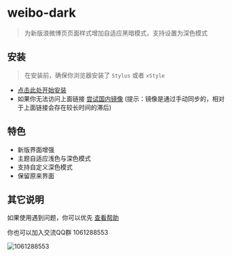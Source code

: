 # weibo-dark

> 为新版浪微博页页面样式增加自适应黑暗模式，支持设置为深色模式

## 安装

> 在安装前，确保你浏览器安装了 `Stylus` 或者 `xStyle`

- [点击此处开始安装](https://tolking.github.io/usercss/weibo-dark/index.user.css)
- 如果你无法访问上面链接 [尝试国内镜像](https://gitee.com/tolking/usercss/raw/master/weibo-dark/index.user.css) (提示：镜像是通过手动同步的，相对于上面链接会存在较长时间的滞后)

## 特色

- 新版界面增强
- 主题自适应浅色与深色模式
- 支持自定义深色模式
- 保留原来界面

## 其它说明

如果使用遇到问题，你可以优先 [查看帮助](../help.md)

你也可以加入交流QQ群 1061288553

![1061288553](https://i.loli.net/2020/03/28/agCTnyh2ZRDsQm3.jpg)